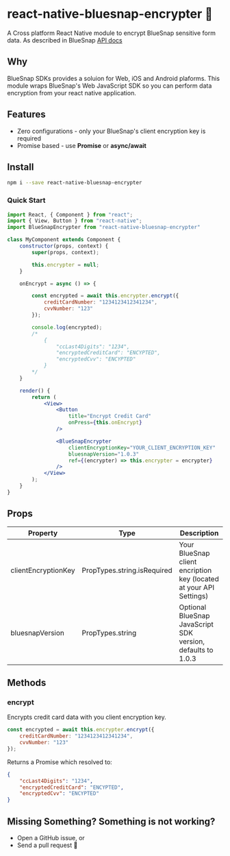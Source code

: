 # react-native-bluesnap-encrypter 🔐
A Cross platform React Native module to encrypt BlueSnap sensitive form data. As described in BlueSnap [API docs](https://developers.bluesnap.com/docs/client-side-encryption#section-implementing-client-side-encryption-in-your-web-form)


## Why

BlueSnap SDKs provides a soluion for Web, iOS and Android plaforms. This module wraps BlueSnap's Web JavaScript SDK so you can perform data encryption from your react native application.

## Features

- Zero configurations - only your BlueSnap's client encryption key is required
- Promise based - use **Promise** or **async/await**

## Install

```bash
npm i --save react-native-bluesnap-encrypter
```

### Quick Start

```jsx
import React, { Component } from "react";
import { View, Button } from "react-native";
import BlueSnapEncrypter from "react-native-bluesnap-encrypter"

class MyComponent extends Component {
    constructor(props, context) {
        super(props, context);

        this.encrypter = null;
    }

    onEncrypt = async () => {

        const encrypted = await this.encrypter.encrypt({
            creditCardNumber: "1234123412341234",
            cvvNumber: "123"
        });

        console.log(encrypted);
        /*
            {
                "ccLast4Digits": "1234",
                "encryptedCreditCard": "ENCYPTED",
                "encryptedCvv": "ENCYPTED"
            }
        */
    }

    render() {
        return (
            <View>
                <Button
                    title="Encrypt Credit Card"
                    onPress={this.onEncrypt}
                />

                <BlueSnapEncrypter
                    clientEncryptionKey="YOUR_CLIENT_ENCRYPTION_KEY"
                    bluesnapVersion="1.0.3"
                    ref={(encrypter) => this.encrypter = encrypter}
                />
            </View>
        );
    }
}
```
## Props
| Property | Type | Description |
| --- | --- | --- |
|clientEncryptionKey | PropTypes.string.isRequired | Your BlueSnap client encription key (located at your API Settings)|
|bluesnapVersion | PropTypes.string | Optional BlueSnap JavaScript SDK version, defaults to 1.0.3|

## Methods
### encrypt

Encrypts credit card data with you client encryption key.  

```js
const encrypted = await this.encrypter.encrypt({
    creditCardNumber: "1234123412341234",
    cvvNumber: "123"
});
```
Returns a Promise which resolved to:

```json
{
    "ccLast4Digits": "1234",
    "encryptedCreditCard": "ENCYPTED",
    "encryptedCvv": "ENCYPTED"
}
```

## Missing Something? Something is not working?
* Open a GitHub issue, or
* Send a pull request 🤩